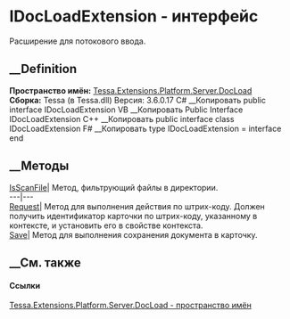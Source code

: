 # IDocLoadExtension - интерфейс
Расширение для потокового ввода.
## __Definition
 **Пространство имён:**
[Tessa.Extensions.Platform.Server.DocLoad](N_Tessa_Extensions_Platform_Server_DocLoad.htm)  
 **Сборка:** Tessa (в Tessa.dll) Версия: 3.6.0.17
C# __Копировать
     public interface IDocLoadExtension
VB __Копировать
     Public Interface IDocLoadExtension
C++ __Копировать
     public interface class IDocLoadExtension
F# __Копировать
     type IDocLoadExtension = interface end
##  __Методы
[IsScanFile](M_Tessa_Extensions_Platform_Server_DocLoad_IDocLoadExtension_IsScanFile.htm)|
Метод, фильтрующий файлы в директории.  
---|---  
[Request](M_Tessa_Extensions_Platform_Server_DocLoad_IDocLoadExtension_Request.htm)|
Метод для выполнения действия по штрих-коду. Должен получить идентификатор
карточки по штрих-коду, указанному в контексте, и установить его в свойстве
контекста.  
[Save](M_Tessa_Extensions_Platform_Server_DocLoad_IDocLoadExtension_Save.htm)|
Метод для выполнения сохранения документа в карточку.  
## __См. также
#### Ссылки
[Tessa.Extensions.Platform.Server.DocLoad - пространство
имён](N_Tessa_Extensions_Platform_Server_DocLoad.htm)
